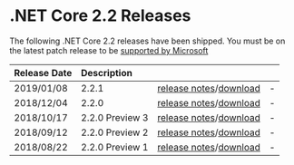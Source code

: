 # .NET Core 2.2 Releases

The following .NET Core 2.2 releases have been shipped. You must be on the latest patch release to be [supported by Microsoft](../../microsoft-support.md)

| Release Date | Description |  |  |
| :-- | :-- | :--: | :-- |
| 2019/01/08 | 2.2.1 | [release notes](2.2.1/2.2.1.md)/[download](2.2.1/2.2.1-download.md) | - |
| 2018/12/04 | 2.2.0 | [release notes](2.2.0/2.2.0.md)/[download](2.2.0/2.2.0-download.md) | - |
| 2018/10/17 | 2.2.0 Preview 3 | [release notes](./preview/2.2.0-preview3.md)/[download](./preview/2.2.0-preview3-download.md) | - |
| 2018/09/12 | 2.2.0 Preview 2 | [release notes](./preview/2.2.0-preview2.md)/[download](./preview/2.2.0-preview2-download.md) | - |
| 2018/08/22 | 2.2.0 Preview 1 | [release notes](./preview/2.2.0-preview1.md)/[download](./preview/2.2.0-preview1-download.md) | - |
